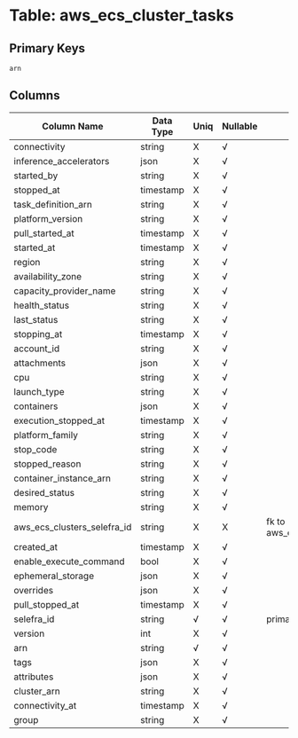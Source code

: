 # Table: aws_ecs_cluster_tasks

## Primary Keys 

```
arn
```


## Columns 

|  Column Name   |  Data Type  | Uniq | Nullable | Description | 
|  ----  | ----  | ----  | ----  | ---- | 
| connectivity | string | X | √ |  | 
| inference_accelerators | json | X | √ |  | 
| started_by | string | X | √ |  | 
| stopped_at | timestamp | X | √ |  | 
| task_definition_arn | string | X | √ |  | 
| platform_version | string | X | √ |  | 
| pull_started_at | timestamp | X | √ |  | 
| started_at | timestamp | X | √ |  | 
| region | string | X | √ |  | 
| availability_zone | string | X | √ |  | 
| capacity_provider_name | string | X | √ |  | 
| health_status | string | X | √ |  | 
| last_status | string | X | √ |  | 
| stopping_at | timestamp | X | √ |  | 
| account_id | string | X | √ |  | 
| attachments | json | X | √ |  | 
| cpu | string | X | √ |  | 
| launch_type | string | X | √ |  | 
| containers | json | X | √ |  | 
| execution_stopped_at | timestamp | X | √ |  | 
| platform_family | string | X | √ |  | 
| stop_code | string | X | √ |  | 
| stopped_reason | string | X | √ |  | 
| container_instance_arn | string | X | √ |  | 
| desired_status | string | X | √ |  | 
| memory | string | X | √ |  | 
| aws_ecs_clusters_selefra_id | string | X | X | fk to aws_ecs_clusters.selefra_id | 
| created_at | timestamp | X | √ |  | 
| enable_execute_command | bool | X | √ |  | 
| ephemeral_storage | json | X | √ |  | 
| overrides | json | X | √ |  | 
| pull_stopped_at | timestamp | X | √ |  | 
| selefra_id | string | √ | √ | primary keys value md5 | 
| version | int | X | √ |  | 
| arn | string | √ | √ |  | 
| tags | json | X | √ |  | 
| attributes | json | X | √ |  | 
| cluster_arn | string | X | √ |  | 
| connectivity_at | timestamp | X | √ |  | 
| group | string | X | √ |  | 


